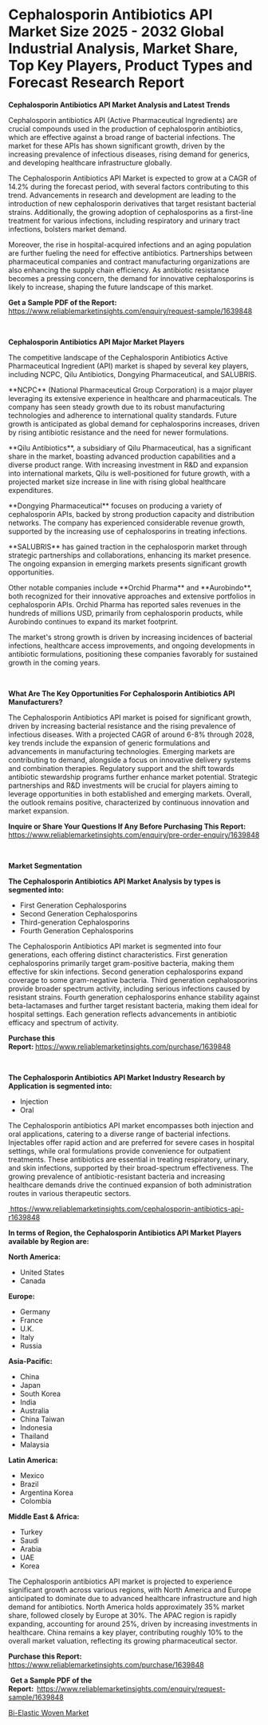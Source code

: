 <p><h1>Cephalosporin Antibiotics API Market Size 2025 - 2032 Global Industrial Analysis, Market Share, Top Key Players, Product Types and Forecast Research Report</h1></p><p><strong>Cephalosporin Antibiotics API Market Analysis and Latest Trends</strong></p>
<p><p>Cephalosporin antibiotics API (Active Pharmaceutical Ingredients) are crucial compounds used in the production of cephalosporin antibiotics, which are effective against a broad range of bacterial infections. The market for these APIs has shown significant growth, driven by the increasing prevalence of infectious diseases, rising demand for generics, and developing healthcare infrastructure globally.</p><p>The Cephalosporin Antibiotics API Market is expected to grow at a CAGR of 14.2% during the forecast period, with several factors contributing to this trend. Advancements in research and development are leading to the introduction of new cephalosporin derivatives that target resistant bacterial strains. Additionally, the growing adoption of cephalosporins as a first-line treatment for various infections, including respiratory and urinary tract infections, bolsters market demand.</p><p>Moreover, the rise in hospital-acquired infections and an aging population are further fueling the need for effective antibiotics. Partnerships between pharmaceutical companies and contract manufacturing organizations are also enhancing the supply chain efficiency. As antibiotic resistance becomes a pressing concern, the demand for innovative cephalosporins is likely to increase, shaping the future landscape of this market.</p></p>
<p><strong>Get a Sample PDF of the Report:&nbsp;</strong> <a href="https://www.reliablemarketinsights.com/enquiry/request-sample/1639848?utm_campaign=2225&utm_medium=2&utm_source=Github&utm_content=ia&utm_term=01022025&utm_id=cephalosporin-antibiotics-api">https://www.reliablemarketinsights.com/enquiry/request-sample/1639848</a></p>
<p>&nbsp;</p>
<p><strong>Cephalosporin Antibiotics API Major Market Players</strong></p>
<p><p>The competitive landscape of the Cephalosporin Antibiotics Active Pharmaceutical Ingredient (API) market is shaped by several key players, including NCPC, Qilu Antibiotics, Dongying Pharmaceutical, and SALUBRIS. </p><p>**NCPC** (National Pharmaceutical Group Corporation) is a major player leveraging its extensive experience in healthcare and pharmaceuticals. The company has seen steady growth due to its robust manufacturing technologies and adherence to international quality standards. Future growth is anticipated as global demand for cephalosporins increases, driven by rising antibiotic resistance and the need for newer formulations.</p><p>**Qilu Antibiotics**, a subsidiary of Qilu Pharmaceutical, has a significant share in the market, boasting advanced production capabilities and a diverse product range. With increasing investment in R&D and expansion into international markets, Qilu is well-positioned for future growth, with a projected market size increase in line with rising global healthcare expenditures.</p><p>**Dongying Pharmaceutical** focuses on producing a variety of cephalosporin APIs, backed by strong production capacity and distribution networks. The company has experienced considerable revenue growth, supported by the increasing use of cephalosporins in treating infections.</p><p>**SALUBRIS** has gained traction in the cephalosporin market through strategic partnerships and collaborations, enhancing its market presence. The ongoing expansion in emerging markets presents significant growth opportunities.</p><p>Other notable companies include **Orchid Pharma** and **Aurobindo**, both recognized for their innovative approaches and extensive portfolios in cephalosporin APIs. Orchid Pharma has reported sales revenues in the hundreds of millions USD, primarily from cephalosporin products, while Aurobindo continues to expand its market footprint.</p><p>The market's strong growth is driven by increasing incidences of bacterial infections, healthcare access improvements, and ongoing developments in antibiotic formulations, positioning these companies favorably for sustained growth in the coming years.</p></p>
<p>&nbsp;</p>
<p><strong>What Are The Key Opportunities For Cephalosporin Antibiotics API Manufacturers?</strong></p>
<p><p>The Cephalosporin Antibiotics API market is poised for significant growth, driven by increasing bacterial resistance and the rising prevalence of infectious diseases. With a projected CAGR of around 6-8% through 2028, key trends include the expansion of generic formulations and advancements in manufacturing technologies. Emerging markets are contributing to demand, alongside a focus on innovative delivery systems and combination therapies. Regulatory support and the shift towards antibiotic stewardship programs further enhance market potential. Strategic partnerships and R&D investments will be crucial for players aiming to leverage opportunities in both established and emerging markets. Overall, the outlook remains positive, characterized by continuous innovation and market expansion.</p></p>
<p><strong>Inquire or Share Your Questions If Any Before Purchasing This Report:</strong> <a href="https://www.reliablemarketinsights.com/enquiry/pre-order-enquiry/1639848?utm_campaign=2225&utm_medium=2&utm_source=Github&utm_content=ia&utm_term=01022025&utm_id=cephalosporin-antibiotics-api">https://www.reliablemarketinsights.com/enquiry/pre-order-enquiry/1639848</a></p>
<p>&nbsp;</p>
<p><strong>Market Segmentation</strong></p>
<p><strong>The Cephalosporin Antibiotics API Market Analysis by types is segmented into:</strong></p>
<p><ul><li>First Generation Cephalosporins</li><li>Second Generation Cephalosporins</li><li>Third-generation Cephalosporins</li><li>Fourth Generation Cephalosporins</li></ul></p>
<p><p>The Cephalosporin Antibiotics API market is segmented into four generations, each offering distinct characteristics. First generation cephalosporins primarily target gram-positive bacteria, making them effective for skin infections. Second generation cephalosporins expand coverage to some gram-negative bacteria. Third generation cephalosporins provide broader spectrum activity, including serious infections caused by resistant strains. Fourth generation cephalosporins enhance stability against beta-lactamases and further target resistant bacteria, making them ideal for hospital settings. Each generation reflects advancements in antibiotic efficacy and spectrum of activity.</p></p>
<p><strong>Purchase this Report:&nbsp;</strong><a href="https://www.reliablemarketinsights.com/purchase/1639848?utm_campaign=2225&utm_medium=2&utm_source=Github&utm_content=ia&utm_term=01022025&utm_id=cephalosporin-antibiotics-api">https://www.reliablemarketinsights.com/purchase/1639848</a></p>
<p>&nbsp;</p>
<p><strong>The Cephalosporin Antibiotics API Market Industry Research by Application is segmented into:</strong></p>
<p><ul><li>Injection</li><li>Oral</li></ul></p>
<p><p>The Cephalosporin antibiotics API market encompasses both injection and oral applications, catering to a diverse range of bacterial infections. Injectables offer rapid action and are preferred for severe cases in hospital settings, while oral formulations provide convenience for outpatient treatments. These antibiotics are essential in treating respiratory, urinary, and skin infections, supported by their broad-spectrum effectiveness. The growing prevalence of antibiotic-resistant bacteria and increasing healthcare demands drive the continued expansion of both administration routes in various therapeutic sectors.</p></p>
<p><a href="https://www.reliablemarketinsights.com/cephalosporin-antibiotics-api-r1639848?utm_campaign=2225&utm_medium=2&utm_source=Github&utm_content=ia&utm_term=01022025&utm_id=cephalosporin-antibiotics-api">&nbsp;https://www.reliablemarketinsights.com/cephalosporin-antibiotics-api-r1639848</a></p>
<p><strong>In terms of Region, the Cephalosporin Antibiotics API Market Players available by Region are:</strong></p>
<p>
    <p> <strong> North America: </strong>
        <ul>
            <li>United States</li>
            <li>Canada</li>
        </ul>
        </p> 
    <p> <strong> Europe: </strong>
        <ul>
            <li>Germany</li>
            <li>France</li>
            <li>U.K.</li>
            <li>Italy</li>
            <li>Russia</li>
        </ul>
        </p> 
    <p> <strong> Asia-Pacific: </strong>
        <ul>
            <li>China</li>
            <li>Japan</li>
            <li>South Korea</li>
            <li>India</li>
            <li>Australia</li>
            <li>China Taiwan</li>
            <li>Indonesia</li>
            <li>Thailand</li>
            <li>Malaysia</li>
        </ul>
        </p> 
    <p> <strong> Latin America: </strong>
        <ul>
            <li>Mexico</li>
            <li>Brazil</li>
            <li>Argentina Korea</li>
            <li>Colombia</li>
        </ul>
        </p> 
    <p> <strong> Middle East & Africa: </strong>
        <ul>
            <li>Turkey</li>
            <li>Saudi</li>
            <li>Arabia</li>
            <li>UAE</li>
            <li>Korea</li>
        </ul>
    </p>
    </p>
<p><p>The Cephalosporin antibiotics API market is projected to experience significant growth across various regions, with North America and Europe anticipated to dominate due to advanced healthcare infrastructure and high demand for antibiotics. North America holds approximately 35% market share, followed closely by Europe at 30%. The APAC region is rapidly expanding, accounting for around 25%, driven by increasing investments in healthcare. China remains a key player, contributing roughly 10% to the overall market valuation, reflecting its growing pharmaceutical sector.</p></p>
<p><strong>Purchase this Report: </strong><a href="https://www.reliablemarketinsights.com/purchase/1639848?utm_campaign=2225&utm_medium=2&utm_source=Github&utm_content=ia&utm_term=01022025&utm_id=cephalosporin-antibiotics-api">https://www.reliablemarketinsights.com/purchase/1639848</a></p>
<p>&nbsp;<strong>Get a Sample PDF of the Report:&nbsp;&nbsp;</strong><a href="https://www.reliablemarketinsights.com/enquiry/request-sample/1639848?utm_campaign=2225&utm_medium=2&utm_source=Github&utm_content=ia&utm_term=01022025&utm_id=cephalosporin-antibiotics-api">https://www.reliablemarketinsights.com/enquiry/request-sample/1639848</a></p>
<p><strong></strong></p>
<p><p><a href="https://github.com/hammelximalschid/Market-Research-Report-List-1/blob/main/bi-elastic-woven-market.md?utm_campaign=2225&utm_medium=2&utm_source=Github&utm_content=ia&utm_term=01022025&utm_id=cephalosporin-antibiotics-api">Bi-Elastic Woven Market</a></p></p>